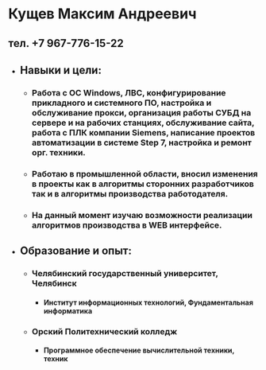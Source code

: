 # Кущев Максим Андреевич
## тел. +7 967-776-15-22

* ##  Навыки и цели:
   + ### Работа с ОС Windows, ЛВС, конфигурирование прикладного и системного ПО, настройка и обслуживание прокси, организация работы СУБД на сервере и на рабочих станциях, обслуживание сайта, работа с ПЛК компании Siemens, написание проектов автоматизации в системе Step 7, настройка и ремонт орг. техники. 
   + ### Работаю в промышленной области, вносил изменения в проекты как в алгоритмы сторонних разработчиков так и в алгоритмы производства работодателя.
   + ### На данный момент изучаю возможности реализации алгоритмов производства в WEB  интерфейсе.

* ## Образование и опыт:
   + ### Челябинский государственный университет, Челябинск
     - #### Институт информационных технологий, Фундаментальная информатика
   + ### Орский Политехнический колледж
     - #### Программное обеспечение вычислительной техники, техник
